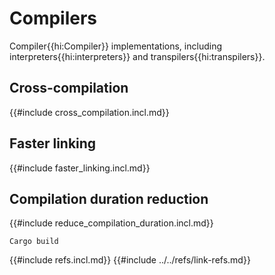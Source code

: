 # Compilers

Compiler{{hi:Compiler}} implementations, including interpreters{{hi:interpreters}} and transpilers{{hi:transpilers}}.

## Cross-compilation

{{#include cross_compilation.incl.md}}

## Faster linking

{{#include faster_linking.incl.md}}

## Compilation duration reduction

{{#include reduce_compilation_duration.incl.md}}

`Cargo build`

{{#include refs.incl.md}}
{{#include ../../refs/link-refs.md}}
